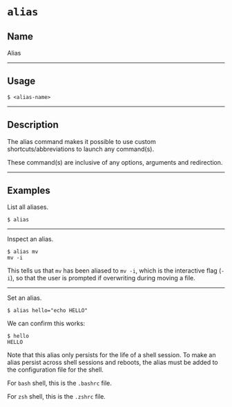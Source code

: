 # `alias`

## Name
Alias

---
## Usage
```
$ <alias-name>
```

---
## Description
The alias command makes it possible to use custom shortcuts/abbreviations to launch any command(s).

These command(s) are inclusive of any options, arguments and redirection.


----
## Examples

List all aliases.
```
$ alias
```

---
Inspect an alias.
```
$ alias mv
mv -i
```
This tells us that `mv` has been aliased to `mv -i`, which is the interactive flag (`-i`), so that the user is prompted if overwriting during moving a file.


---
Set an alias.
```
$ alias hello="echo HELLO"
```

We can confirm this works:
```
$ hello
HELLO
```


Note that this alias only persists for the life of a shell session.
To make an alias persist across shell sessions and reboots, the alias must be added
to the configuration file for the shell.

For `bash` shell, this is the `.bashrc` file.

For `zsh` shell, this is the `.zshrc` file.
